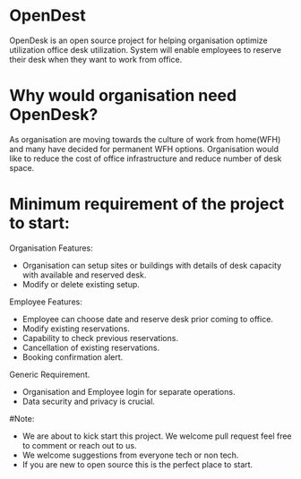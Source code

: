 # OpenDest
OpenDesk is an open source project for helping organisation optimize utilization office desk utilization. System will enable employees to reserve their desk when they want to work from office.

# Why would organisation need OpenDesk?
As organisation are moving towards the culture of work from home(WFH) and many have decided for permanent WFH options. Organisation would like to reduce the cost of office infrastructure and reduce number of desk space.  

# Minimum requirement of the project to start:
 
 Organisation Features:
- Organisation can setup sites or buildings with details of desk capacity with available and reserved desk.
- Modify or delete existing setup.

Employee Features:
- Employee can choose date and reserve desk prior coming to office.
- Modify existing reservations.
- Capability to check previous reservations.
- Cancellation of existing reservations.
- Booking confirmation alert.

Generic Requirement.
- Organisation and Employee login for separate operations.
- Data security and privacy is crucial.


#Note: 
- We are about to kick start this project. We welcome pull request feel free to comment or reach out to us. 
- We welcome suggestions from everyone tech or non tech. 
- If you are new to open source this is the perfect place to start.
